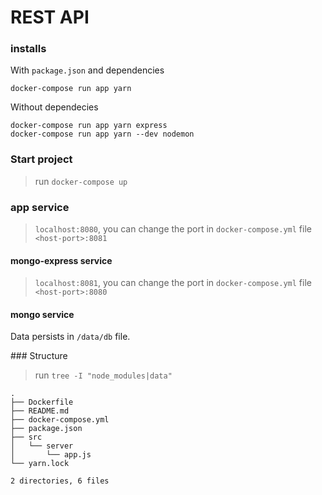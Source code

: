 # REST API

### installs

With `package.json` and dependencies
```shell
docker-compose run app yarn
```

Without dependecies
```shell
docker-compose run app yarn express
docker-compose run app yarn --dev nodemon
```

### Start project

> run `docker-compose up`

### app service

> `localhost:8080`, you can change the port in `docker-compose.yml` file `<host-port>:8081`

#### mongo-express service

> `localhost:8081`, you can change the port in `docker-compose.yml` file `<host-port>:8080`


#### mongo service

Data persists in `/data/db` file.

### Structure

> run `tree -I "node_modules|data"`
```shell
.
├── Dockerfile
├── README.md
├── docker-compose.yml
├── package.json
├── src
│   └── server
│       └── app.js
└── yarn.lock

2 directories, 6 files
```

